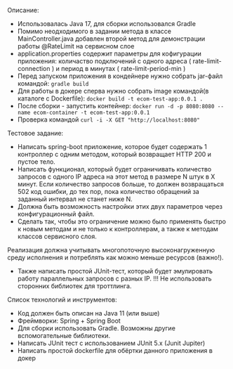 Описание:
- Использовалась Java 17, для сборки использовался Gradle
- Помимо неодходимого в задании метода в классе MainController.java добавлен второй метод для демонстрации работы @RateLimit на сервисном слое
- application.properties содержит параметры для кофигурации приложения: количаство подключений с одного адреса ( rate-limit-connection )
  и период в минутах ( rate-limit-period-min )
- Перед запуском приложения в кондейнере нужно собрать jar-файл командой: `gradle build`
- Для работы в докере сперва нужно собрать image командой(в каталоге с Dockerfile): `docker build -t ecom-test-app:0.0.1 .`
- После сборки - запустить контейнер: `docker run -d -p 8080:8080 --name ecom-container -t ecom-test-app:0.0.1`
- Проверка командой `curl -i -X GET "http://localhost:8080"`



Тестовое задание:
- Написать spring-boot приложение, которое будет содержать 1 контроллер с одним методом, который возвращает HTTP 200 и пустое тело.
- Написать функционал, который будет ограничивать количество запросов с одного IP адреса на этот метод в размере N штук в X минут. Если количество запросов больше, то должен возвращаться 502 код ошибки, до тех пор, пока количество обращений за заданный интервал не станет ниже N. 
- Должна быть возможность настройки этих двух параметров через конфигурационный файл.
- Сделать так, чтобы это ограничение можно было применять быстро к новым методам и не только к контроллерам, а также к методам классов сервисного слоя.

Реализация должна учитывать многопоточную высоконагруженную среду исполнения и потреблять как можно меньше ресурсов (важно!).
- Также написать простой JUnit-тест, который будет эмулировать работу параллельных запросов с разных IP.
!!! Не использовать сторонних библиотек для троттлинга.

Список технологий и инструментов:
- Код должен быть описан на Java 11 (или выше) 
- Фреймворки: Spring + Spring Boot
- Для сборки использовать Gradle. Возможны другие вспомогательные библиотеки. 
- Написать JUnit тест с использованием JUnit 5.x (Junit Jupiter)
- Написать простой dockerfile для обёртки данного приложения в докер